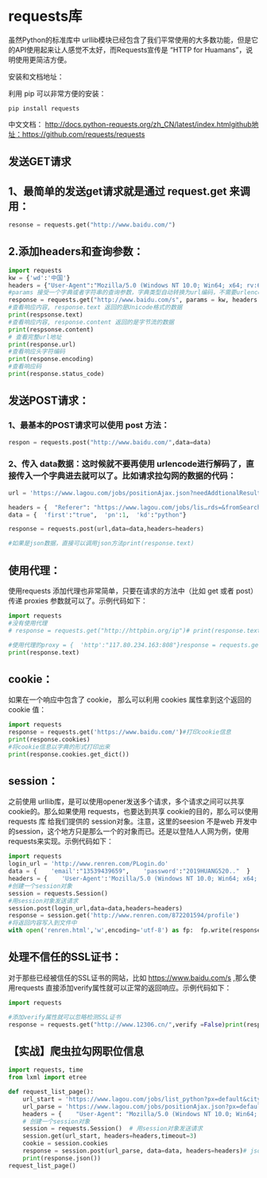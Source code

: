 # requests库

虽然Python的标准库中 urllib模块已经包含了我们平常使用的大多数功能，但是它的API使用起来让人感觉不太好，而Requests宣传是 “HTTP for Huamans”，说明使用更简洁方便。

安装和文档地址：

利用 pip 可以非常方便的安装：

```pip
pip install requests
```

中文文档： http://docs.python-requests.org/zh_CN/latest/index.htmlgithub地址：https://github.com/requests/requests

## 发送GET请求
## 1、最简单的发送get请求就是通过 request.get 来调用：
```python
resonse = requests.get("http://www.baidu.com/")
```

## 2.添加headers和查询参数：
```python
import requests
kw = {'wd':'中国'}
headers = {"User-Agent":"Mozilla/5.0 (Windows NT 10.0; Win64; x64; rv:68.0) Gecko/20100101 Firefox/68.0"}
#params 接受一个字典或者字符串的查询参数，字典类型自动转换为url编码，不需要urlencode()
response = requests.get("http://www.baidu.com/s", params = kw, headers = headers)
#查看响应内容, response.text 返回的是Unicode格式的数据
print(respsonse.text)
#查看响应内容, response.content 返回的是字节流的数据   
print(respsonse.content)
# 查看完整url地址
print(response.url)
#查看响应头字符编码
print(response.encoding)
#查看响应码
print(response.status_code)
```


## 发送POST请求：
### 1、最基本的POST请求可以使用 post 方法：
```python
respon = requests.post("http://www.baidu.com/",data=data)
```

### 2、传入 data数据：这时候就不要再使用 urlencode进行解码了，直接传入一个字典进去就可以了。比如请求拉勾网的数据的代码：
```python
url = 'https://www.lagou.com/jobs/positionAjax.json?needAddtionalResult=false'

headers = {  "Referer": "https://www.lagou.com/jobs/lis…rds=&fromSearch=true&suginput=",  "User-Agent":"Mozilla/5.0 (Windows NT 10.0; Win64; x64; rv:68.0) Gecko/20100101 Firefox/68.0"}
data = {  'first':"true",  'pn':1,  'kd':"python"}

response = requests.post(url,data=data,headers=headers)

#如果是json数据，直接可以调用json方法print(response.text)
```
## 使用代理：
 使用requests 添加代理也非常简单，只要在请求的方法中（比如 get 或者 post） 传递 proxies 参数就可以了。示例代码如下：
```python
import requests
#没有使用代理
# response = requests.get("http://httpbin.org/ip")# print(response.text)

#使用代理的proxy = {  'http':"117.80.234.163:808"}response = requests.get("http://httpbin.org/ip",proxies=proxy)
print(response.text)
```

## cookie：

如果在一个响应中包含了 cookie， 那么可以利用 cookies 属性拿到这个返回的 cookie 值：
```python
import requests
response = requests.get('https://www.baidu.com/')#打印cookie信息
print(response.cookies)
#将cookie信息以字典的形式打印出来
print(response.cookies.get_dict())
```
## session：
之前使用 urllib库，是可以使用opener发送多个请求，多个请求之间可以共享 cookie的。那么如果使用 requests，也要达到共享 cookie的目的，那么可以使用requests 库 给我们提供的 session对象。注意，这里的seesion 不是web 开发中的session，这个地方只是那么一个的对象而已。还是以登陆人人网为例，使用requests来实现。示例代码如下：

```python
import requests
login_url = 'http://www.renren.com/PLogin.do'
data = {    'email':"13539439659",    'password':"2019HUANG520.."  }
headers = {    'User-Agent':'Mozilla/5.0 (Windows NT 10.0; Win64; x64; rv:68.0) Gecko/20100101 Firefox/68.0'  }
#创建一个session对象
session = requests.Session()
#用session对象发送请求
session.post(login_url,data=data,headers=headers)
response = session.get('http://www.renren.com/872201594/profile')
#将返回内容写入到文件中
with open('renren.html','w',encoding='utf-8') as fp:  fp.write(response.text)
```
## 处理不信任的SSL证书：

对于那些已经被信任的SSL证书的网站，比如 https://www.baidu.com/s ,那么使用requests 直接添加verify属性就可以正常的返回响应。示例代码如下：
```python
import requests

#添加verify属性就可以忽略检测SSL证书
response = requests.get("http://www.12306.cn/",verify =False)print(response.content.decode('utf-8'))
```

## 【实战】爬虫拉勾网职位信息
```python
import requests, time
from lxml import etree

def request_list_page():  
    url_start = 'https://www.lagou.com/jobs/list_python?px=default&city=%E5%8C%97%E4%BA%AC'  
    url_parse = 'https://www.lagou.com/jobs/positionAjax.json?px=defaulcity=%E5%8C%97%E4%BA%AC&needAddtionalResult=false'  
    headers = {    "User-Agent": "Mozilla/5.0 (Windows NT 10.0; Win64; x64)AppleWebKit/537.36 (KHTML, like Gecko) Chrome/76.0.3809.100Safari/537.36",    "Referer": "https://www.lagou.com/jobs/list_python?px=default&city=%E5%8C%97%E4%BA%AC"  }      data = {    'first': 'true',    'pn': '1',    'kd': 'python'  } 
    # 创建一个session对象  
    session = requests.Session()  # 用session对象发送请求 
    session.get(url_start, headers=headers,timeout=3) 
    cookie = session.cookies    
    response = session.post(url_parse, data=data, headers=headers)# json方法，如果返回来的是json数据，那么这个方法会自动的load成字典    
    print(response.json())
request_list_page()
```

